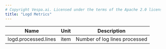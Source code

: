 ```yaml
---
# Copyright Vespa.ai. Licensed under the terms of the Apache 2.0 license. See LICENSE in the project root.
title: "Logd Metrics"
---
```


| Name | Unit | Description |
| --- | --- | --- |
| logd.processed.lines | item | Number of log lines processed |
